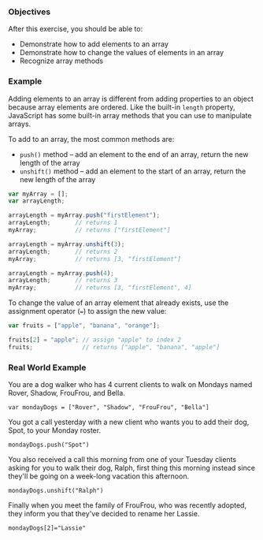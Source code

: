 <!--{ ids:[184], language:'JavaScript', type:'workshop', order: 3, name:'Add Elements', description:'Add elements to an array' } -->

### Objectives

After this exercise, you should be able to:

- Demonstrate how to add elements to an array
- Demonstrate how to change the values of elements in an array
- Recognize array methods

### Example

Adding elements to an array is different from adding properties to an object because array elements are ordered. Like the built-in `length` property, JavaScript has some built-in array methods that you can use to manipulate arrays.

To add to an array, the most common methods are:

- `push()` method – add an element to the end of an array, return the new length of the array
- `unshift()` method – add an element to the start of an array, return the new length of the array

```js
var myArray = [];
var arrayLength;

arrayLength = myArray.push("firstElement");
arrayLength;       // returns 1
myArray;           // returns ["firstElement"]

arrayLength = myArray.unshift(3);
arrayLength;       // returns 2
myArray;           // returns [3, "firstElement"]

arrayLength = myArray.push(4);
arrayLength;       // returns 3
myArray;           // returns [3, "firstElement", 4]
```

To change the value of an array element that already exists, use the assignment operator (`=`) to assign the new value:

```js
var fruits = ["apple", "banana", "orange"];

fruits[2] = "apple"; // assign "apple" to index 2
fruits;              // returns ["apple", "banana", "apple"]
```


### Real World Example

You are a dog walker who has 4 current clients to walk on Mondays named Rover, Shadow, FrouFrou, and Bella.

``` var mondayDogs = ["Rover", "Shadow", "FrouFrou", "Bella"] ```

You got a call yesterday with a new client who wants you to add their dog, Spot, to your Monday roster.

``` mondayDogs.push("Spot") ```

You also received a call this morning from one of your Tuesday clients asking for you to walk their dog, Ralph, first thing this morning instead since they'll be going on a week-long vacation this afternoon. 

``` mondayDogs.unshift("Ralph") ```

Finally when you meet the family of FrouFrou, who was recently adopted, they inform you that they've decided to rename her Lassie.

``` mondayDogs[2]="Lassie" ```

